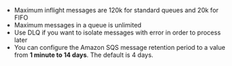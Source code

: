 
- Maximum inflight messages are 120k for standard queues and 20k for FIFO
- Maximum messages in a queue is unlimited
- Use DLQ if you want to isolate messages with error in order to process later
- You can configure the Amazon SQS message retention period to a value from **1 minute to 14 days**. The default is 4 days.